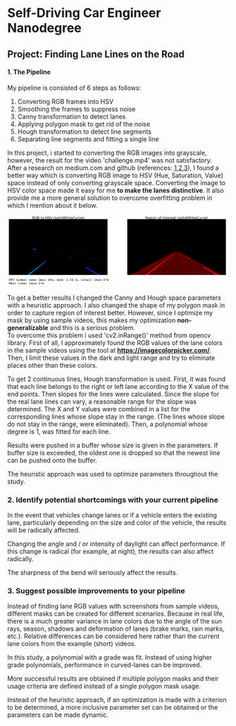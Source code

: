 # Self-Driving Car Engineer Nanodegree

## Project: **Finding Lane Lines on the Road** 

#### 1. The Pipeline

My pipeline is consisted of 6 steps as follows: 

1. Converting RGB frames into HSV
2. Smoothing the frames to suppress noise
3. Canny transformation to detect lanes
4. Applying polygon mask to get rid of the noise
5. Hough transformation to detect line segments
6. Separating line segments and fitting a single line

In this project, i started to converting the RGB images into grayscale, however, the result for the video 'challenge.mp4' was not satisfactory.  
After a research on medium.com and github (references: [1],[2],[3]), I found a better way which is converting RGB image to HSV (Hue, Saturation, Value) space instead of only converting grayscale space. Converting the image to HSV color space made it easy for me **to make the lanes distinctive**. It also provide me a more general solution to overcome overfitting problem in which I mention about it below.

<img src="images/rgb2hsv_roi.png" width="805" alt="Combined Image" />

To get a better results I changed the Canny and Hough space parameters with a heuristic approach.
I also changed the shape of my polygon mask in order to capture region of interest better.
However, since I optimize my mask by using sample videos, this makes my optimization **non-generalizable** and this is a serious problem.  
To overcome this problem i used 'cv2.inRange()' method from opencv library. First of all, I approximately found the RGB values of the lane colors in the sample videos using the tool at **https://imagecolorpicker.com/**. Then, I limit these values in the dark and light range and try to eliminate places other than these colors.  

To get 2 continuous lines, Hough transformation is used. First, it was found that each line belongs to the right or left lane according to the X value of the end points. Then slopes for the lines were calculated. Since the slope for the real lane lines can vary, a reasonable range for the slope was determined. The X and Y values were combined in a list for the corresponding lines whose slope stay in the range. (The lines whose slope do not stay in the range, were  eliminated). Then, a polynomial whose degree is 1, was fitted for each line.

Results were pushed in a buffer whose size is given in the parameters. If buffer size is exceeded, the oldest one is dropped so that the newest line can be pushed onto the buffer.

The heuristic approach was used to optimize parameters throughout the study.


### 2. Identify potential shortcomings with your current pipeline

In the event that vehicles change lanes or if a vehicle enters the existing lane, particularly depending on the size and color of the vehicle, the results will be radically affected.

Changing the angle and / or intensity of daylight can affect performance. If this change is radical (for example, at night), the results can also affect radically.

The sharpness of the bend will seriously affect the results.


### 3. Suggest possible improvements to your pipeline

Instead of finding lane RGB values with screenshots from sample videos, different masks can be created for different scenarios. Because in real life, there is a much greater variance in lane colors due to the angle of the sun rays, season, shadows and deformation of lanes (brake marks, rain marks, etc.). Relative differences can be considered here rather than the current lane colors from the example (short) videos.

In this study, a polynomial with a grade was fit. Instead of using higher grade polynomials, performance in curved-lanes can be improved.

More successful results are obtained if multiple polygon masks and their usage criteria are defined instead of a single polygon mask usage.

Instead of the heuristic approach, if an optimization is made with a criterion to be determined, a more inclusive parameter set can be obtained or the parameters can be made dynamic.

[1]: https://medium.com/activating-robotic-minds/finding-lane-lines-on-the-road-30cf016a1165
[2]: https://medium.com/computer-car/udacity-self-driving-car-nanodegree-project-1-finding-lane-lines-9cd6a846c58c
[3]: https://github.com/liamondrop/finding-lane-lines/blob/master/WRITEUP.md

